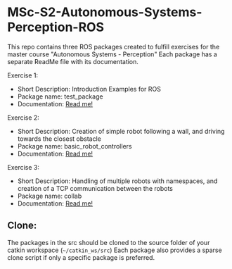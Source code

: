 # MSc-S2-Autonomous-Systems-Perception-ROS

This repo contains three ROS packages created to fulfill exercises for the master course "Autonomous Systems - Perception"
Each package has a separate ReadMe file with its documentation.

Exercise 1:
  - Short Description: Introduction Examples for ROS
  - Package name: test_package
  - Documentation: [Read me!](src/test_package/README.md)

Exercise 2:
  - Short Description: Creation of simple robot following a wall, and driving towards the closest obstacle
  - Package name: basic_robot_controllers
  - Documentation: [Read me!](src/basic_robot_controllers/README.md)

Exercise 3:
  - Short Description: Handling of multiple robots with namespaces, and creation of a TCP communication between the robots
  - Package name: collab
  - Documentation: [Read me!](src/collab/README.md)



## Clone:
The packages in the src should be cloned to the source folder of your catkin workspace (``~/catkin_ws/src``)
Each package also provides a sparse clone script if only a specific package is preferred.


